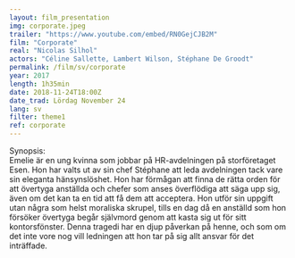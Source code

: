 ```yaml
---
layout: film_presentation
img: corporate.jpeg
trailer: "https://www.youtube.com/embed/RN0GejCJB2M"
film: "Corporate"
real: "Nicolas Silhol"
actors: "Céline Sallette, Lambert Wilson, Stéphane De Groodt"
permalink: /film/sv/corporate
year: 2017
length: 1h35min
date: 2018-11-24T18:00Z
date_trad: Lördag November 24
lang: sv
filter: theme1
ref: corporate
---
```



<span class="name"> Synopsis:</span> <br/>
<span class="resumefilm"> Emelie är en ung kvinna som jobbar på HR-avdelningen på storföretaget Esen. Hon har valts ut av sin chef Stéphane att leda avdelningen tack vare sin eleganta hänsynslöshet. Hon har förmågan att finna de rätta orden för att övertyga anställda och chefer som anses överflödiga att säga upp sig, även om det kan ta en tid att få dem att acceptera. Hon utför sin uppgift utan några som helst moraliska skrupel, tills en dag då en anställd som hon försöker övertyga begår självmord genom att kasta sig ut för sitt kontorsfönster. Denna tragedi har en djup påverkan på henne, och som om det inte vore nog vill ledningen att hon tar på sig allt ansvar för det inträffade. </span>
